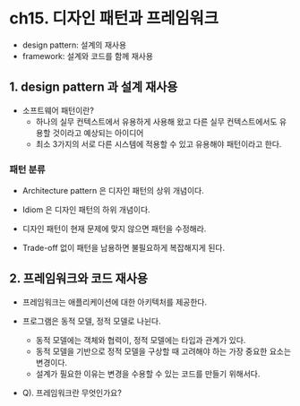 # ch15. 디자인 패턴과 프레임워크
- design pattern: 설계의 재사용
- framework: 설계와 코드를 함께 재사용

## 1. design pattern 과 설계 재사용
- 소프트웨어 패턴이란?
  - 하나의 실무 컨텍스트에서 유용하게 사용해 왔고 다른 실무 컨텍스트에서도 유용할 것이라고 예상되는 아이디어
  - 최소 3가지의 서로 다른 시스템에 적용할 수 있고 유용해야 패턴이라고 한다.

### 패턴 분류
- Architecture pattern 은 디자인 패턴의 상위 개념이다.
- Idiom 은 디자인 패턴의 하위 개념이다.

- 디자인 패턴이 현재 문제에 맞지 않으면 패턴을 수정해라.
- Trade-off 없이 패턴을 남용하면 불필요하게 복잡해지게 된다.

## 2. 프레임워크와 코드 재사용
- 프레임워크는 애플리케이션에 대한 아키텍처를 제공한다.

- 프로그램은 동적 모델, 정적 모델로 나뉜다.
  - 동적 모델에는 객체와 협력이, 정적 모델에는 타입과 관계가 있다.
  - 동적 모델을 기반으로 정적 모델을 구상할 때 고려해야 하는 가장 중요한 요소는 변경이다.
  - 설계가 필요한 이유는 변경을 수용할 수 있는 코드를 만들기 위해서다.

- Q). 프레임워크란 무엇인가요?
